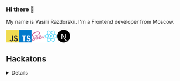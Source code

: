 ### Hi there 👋

My name is Vasilii Razdorskii.
I'm a Frontend developer from Moscow.

<a  target="blank" ><img src="https://github.com/devicons/devicon/blob/master/icons/javascript/javascript-original.svg" height="35"/></a><a  target="blank" ><img src="https://github.com/devicons/devicon/blob/master/icons/typescript/typescript-original.svg" height="35"/></a><a  target="blank" ><img src="https://github.com/devicons/devicon/blob/master/icons/sass/sass-original.svg" height="35"/></a><a  target="blank" ><img src="https://github.com/devicons/devicon/blob/master/icons/react/react-original.svg" height="35"/></a><a  target="blank" ><img src="https://github.com/devicons/devicon/blob/master/icons/nextjs/nextjs-original.svg" height="35"/></a>

## Hackatons

<details>

<div align="center">
<p float="left">
  <img src="img/Axenix_Hack_Diploma.jpg" width="200" />
</p>
</div>
</details>
